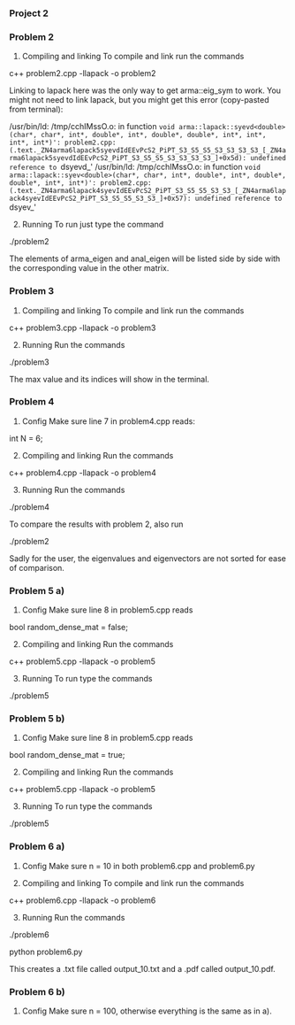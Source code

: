 ### Project 2

### Problem 2
1. Compiling and linking
To compile and link run the commands

c++ problem2.cpp -llapack -o problem2

Linking to lapack here was the only way to get arma::eig_sym to work. You might
not need to link lapack, but you might get this error (copy-pasted from terminal):

/usr/bin/ld: /tmp/cchIMssO.o: in function `void arma::lapack::syevd<double>(char*, char*, int*, double*, int*, double*, double*, int*, int*, int*, int*)':
problem2.cpp:(.text._ZN4arma6lapack5syevdIdEEvPcS2_PiPT_S3_S5_S5_S3_S3_S3_S3_[_ZN4arma6lapack5syevdIdEEvPcS2_PiPT_S3_S5_S5_S3_S3_S3_S3_]+0x5d): undefined reference to `dsyevd_'
/usr/bin/ld: /tmp/cchIMssO.o: in function `void arma::lapack::syev<double>(char*, char*, int*, double*, int*, double*, double*, int*, int*)':
problem2.cpp:(.text._ZN4arma6lapack4syevIdEEvPcS2_PiPT_S3_S5_S5_S3_S3_[_ZN4arma6lapack4syevIdEEvPcS2_PiPT_S3_S5_S5_S3_S3_]+0x57): undefined reference to `dsyev_'

2. Running
To run just type the command

./problem2

The elements of arma_eigen and anal_eigen will be listed side by side with the
corresponding value in the other matrix.

### Problem 3
1. Compiling and linking
To compile and link run the commands

c++ problem3.cpp -llapack -o problem3

2. Running
Run the commands

./problem3

The max value and its indices will show in the terminal.

### Problem 4
1. Config
Make sure line 7 in problem4.cpp reads:

int N = 6;

2. Compiling and linking
Run the commands

c++ problem4.cpp -llapack -o problem4

3. Running
Run the commands

./problem4

To compare the results with problem 2, also run

./problem2

Sadly for the user, the eigenvalues and eigenvectors are not sorted for ease of comparison.

### Problem 5 a)
1. Config
Make sure line 8 in problem5.cpp reads

bool random_dense_mat = false;

2. Compiling and linking
Run the commands

c++ problem5.cpp -llapack -o problem5

3. Running
To run type the commands

./problem5

### Problem 5 b)
1. Config
Make sure line 8 in problem5.cpp reads

bool random_dense_mat = true;

2. Compiling and linking
Run the commands

c++ problem5.cpp -llapack -o problem5

3. Running
To run type the commands

./problem5

### Problem 6 a)
1. Config
Make sure n = 10 in both problem6.cpp and problem6.py

2. Compiling and linking
To compile and link run the commands

c++ problem6.cpp -llapack -o problem6

3. Running
Run the commands

./problem6

python problem6.py

This creates a .txt file called output_10.txt and a .pdf called output_10.pdf.

### Problem 6 b)
1. Config
Make sure n = 100, otherwise everything is the same as in a). 
